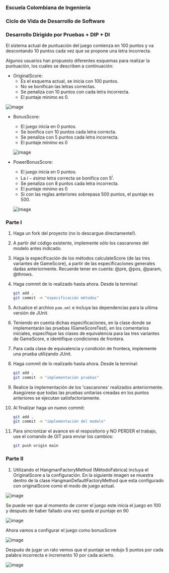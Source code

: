 ### Escuela Colombiana de Ingeniería

### Ciclo de Vida de Desarrollo de Software

### Desarrollo Dirigido por Pruebas + DIP + DI

El sistema actual de puntuación del juego comienza en 100 puntos y va
descontando 10 puntos cada vez que se propone una letra incorrecta.

Algunos usuarios han propuesto diferentes esquemas para realizar la
puntuación, los cuales se describen a continuación:

* OriginalScore:
    * Es el esquema actual, se inicia con 100 puntos.
    * No se bonifican las letras correctas.
    * Se penaliza con 10 puntos con cada letra incorrecta.
    * El puntaje minimo es 0.

 ![image](https://github.com/Knight072/DependencyInjectionHangman/assets/116401447/c5e5545b-4cb3-494f-beda-375a2fb82247)


* BonusScore:
    * El juego inicia en 0 puntos.
    * Se bonifica con 10 puntos cada letra correcta.
    * Se penaliza con 5 puntos cada letra incorrecta.
    * El puntaje mínimo es 0
 
   ![image](https://github.com/Knight072/DependencyInjectionHangman/assets/116401447/594577d2-6bb4-4e7a-b519-24178e03b57a)


* PowerBonusScore:
    * El juego inicia en 0 puntos.
    * La $i-ésima$ letra correcta se bonifica con $5^i$.
    * Se penaliza con 8 puntos cada letra incorrecta.
    * El puntaje mínimo es 0
    * Si con las reglas anteriores sobrepasa 500 puntos, el puntaje es
        500.

  ![image](https://github.com/Knight072/DependencyInjectionHangman/assets/116401447/c65fdd78-3d07-44bc-ab59-835b53e403ad)

### Parte I

1. Haga un fork del proyecto (no lo descargue directamente!).

2. A partir del código existente, implemente sólo los cascarones del
   modelo antes indicado.

3. Haga la especificación de los métodos calculateScore (de las tres
   variantes de GameScore), a partir de las especificaciones
   generales dadas anteriormente. Recuerde tener en cuenta: @pre,
   @pos, @param, @throws.

4. Haga commit de lo realizado hasta ahora. Desde la terminal:

    ```sh		
    git add .			
    git commit -m "especificación métodos"
    ```

5. Actualice el archivo `pom.xml` e incluya las dependencias para la ultima versión de JUnit.

6. Teniendo en cuenta dichas especificaciones, en la clase donde se
   implementarán las pruebas (GameScoreTest), en los
   comentarios iniciales, especifique las clases de equivalencia para
   las tres variantes de GameScore, e identifique
   condiciones de frontera.

7. Para cada clase de equivalencia y condición de frontera, implemente
   una prueba utilizando JUnit.

8. Haga commit de lo realizado hasta ahora. Desde la terminal:

    ```sh		
    git add .			
    git commit -m "implementación pruebas"
    ```

9. Realice la implementación de los 'cascarones' realizados anteriormente.
   Asegúrese que todas las pruebas unitarias creadas en los puntos anteriores
   se ejecutan satisfactoriamente.

10. Al finalizar haga un nuevo commit:

    ```sh		
    git add .			
    git commit -m "implementación del modelo"
    ```

11. Para sincronizar el avance en el respositorio y NO PERDER el trabajo, use
    el comando de GIT para enviar los cambios:

    ```sh
    git push origin main
    ```

### Parte II

1. Utilizando el HangmanFactoryMethod (MétodoFabrica) incluya el
   OriginalScore a la configuración.
   En la siguiente imagen se muestra dentro de la clase HangmanDefaultFactoryMethod que esta configurado con originalScore como el modo de juego actual.
   
![image](https://github.com/Knight072/DependencyInjectionHangman/assets/116401447/c0741799-e887-4fe6-a56c-c5a11cf3dc21)

   Se puede ver que al momento de correr el juego este inicia el juego en 100 y después de haber fallado una vez queda el puntaje en 90
   
   ![image](https://github.com/Knight072/DependencyInjectionHangman/assets/116401447/196fef5b-21e3-424e-b82b-b0c428a50149)
   
   Ahora vamos a configurar el juego como bonusScore
   
![image](https://github.com/Knight072/DependencyInjectionHangman/assets/116401447/f4d43f20-53a7-486a-a125-db9e9ce5345f)

   Después de jugar un rato vemos que el puntaje se redujo 5 puntos por cada palabra incorrecta e incremento 10 por cada acierto.
   
   ![image](https://github.com/Knight072/DependencyInjectionHangman/assets/116401447/18fc6ebc-a023-4bef-91bf-da1cce07039d)


